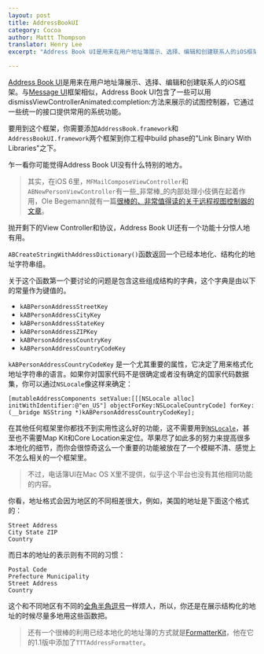 ```yaml
---
layout: post
title: AddressBookUI
category: Cocoa
author: Mattt Thompson
translator: Henry Lee
excerpt: "Address Book UI是用来在用户地址簿展示、选择、编辑和创建联系人的iOS框架。与Message UI框架相似，Address Book UI包含了一些可以用dismissViewControllerAnimated:completion:方法来展示的试图控制器，它通过一些统一的接口提供常用的系统功能。"

---
```


[Address Book UI](http://developer.apple.com/library/ios/#documentation/AddressBookUI/Reference/AddressBookUI_Framework/_index.html)是用来在用户地址簿展示、选择、编辑和创建联系人的iOS框架。与[Message UI](http://developer.apple.com/library/ios/#documentation/MessageUI/Reference/MessageUI_Framework_Reference/_index.html)框架相似，Address Book UI包含了一些可以用dismissViewControllerAnimated:completion:方法来展示的试图控制器，它通过一些统一的接口提供常用的系统功能。

要用到这个框架，你需要添加`AddressBook.framework`和`AddressBookUI.framework`两个框架到你工程中build phase的"Link Binary With Libraries"之下。

乍一看你可能觉得Address Book UI没有什么特别的地方。

> 其实，在iOS 6里，`MFMailComposeViewController`和`ABNewPersonViewController`有一些_非常棒_的内部处理小伎俩在起着作用，Ole Begemann就有一篇[很棒的、非常值得读的关于远程视图控制器的文章](http://oleb.net/blog/2012/10/remote-view-controllers-in-ios-6/)。

抛开剩下的View Controller和协议，Address Book UI还有一个功能十分惊人地有用。

`ABCreateStringWithAddressDictionary()`函数返回一个已经本地化、结构化的地址字符串组。

关于这个函数第一个要讨论的问题是包含这些组成结构的字典，这个字典是由以下的常量作为键值的。

- `kABPersonAddressStreetKey`
- `kABPersonAddressCityKey`
- `kABPersonAddressStateKey`
- `kABPersonAddressZIPKey`
- `kABPersonAddressCountryKey`
- `kABPersonAddressCountryCodeKey`

`kABPersonAddressCountryCodeKey` 是一个尤其重要的属性，它决定了用来格式化地址字符串的语言。如果你对国家代码不是很确定或者没有确定的国家代码数据集，你可以通过`NSLocale`像这样来确定：

~~~{objective-c}
[mutableAddressComponents setValue:[[[NSLocale alloc] initWithIdentifier:@"en_US"] objectForKey:NSLocaleCountryCode] forKey:(__bridge NSString *)kABPersonAddressCountryCodeKey];
~~~

在其他任何框架里你都找不到实用性这么好的功能，这不需要用到[`NSLocale`](http://nshipster.com/nslocale/)，甚至也不需要Map Kit和Core Location来定位。苹果尽了如此多的努力来提高很多本地化的细节，而你会很惊奇这么一个重要的功能被放在了一个模糊不清、感觉上不怎么相关的一个框架里。

> 不过，电话簿UI在Mac OS X里不提供，似乎这个平台也没有其他相同功能的内容。


你看，地址格式会因为地区的不同相差很大，例如，美国的地址是下面这个格式的：


    Street Address
    City State ZIP
    Country

而日本的地址的表示则有不同的习惯：

    Postal Code
    Prefecture Municipality
    Street Address
    Country


这个和不同地区有不同的[全角半角逗号](http://en.wikipedia.org/wiki/Decimal_mark#Hindu.E2.80.93Arabic_numeral_system)一样烦人，所以，你还是在展示结构化的地址的时候尽量多地用这些函数把。

> 还有一个很棒的利用已经本地化的地址簿的方式就是[FormatterKit](https://github.com/mattt/FormatterKit)，他在它的1.1版中添加了`TTTAddressFormatter`。

